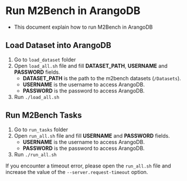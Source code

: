 # Run M2Bench in ArangoDB 
- This document explain how to run M2Bench in ArangoDB

## Load Dataset into ArangoDB 
1. Go to `load_dataset` folder
2. Open `load_all.sh` file  and fill **DATASET_PATH**, **USERNAME** and **PASSWORD** fields.
    - **DATASET_PATH** is the path to the m2bench datasets (`/Datasets`).
    - **USERNAME** is the username to access ArangoDB.
    - **PASSWORD** is the password to access ArangoDB.
6. Run `./load_all.sh`

## Run M2Bench Tasks
1. Go to `run_tasks` folder 
2. Open `run_all.sh` file and fill **USERNAME** and **PASSWORD** fields.
    - **USERNAME** is the username to access ArangoDB.
    - **PASSWORD** is the password to access ArangoDB.
3. Run `./run_all.sh`

If you encounter a timeout error, please open the `run_all.sh` file and increase the value of the `--server.request-timeout` option.
